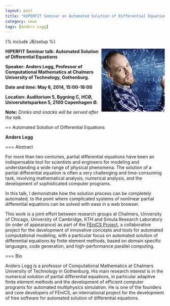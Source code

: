 ```yaml
---
layout: post
title: "HIPERFIT Seminar on Automated Solution of Differential Equations"
category: news
tags: [Anders Logg]
---
```

{% include JB/setup %}

<img width="200" alt="Anders Logg" align="right" src="/images/anderslogg.png">

__HIPERFIT Seminar talk: Automated Solution of Differential Equations__

__Speaker: Anders Logg, Professor of Computational Mathematics at Chalmers
University of Technology, Gothenburg.__

__Date and time: May 6, 2014, 15:00-16:00__

__Location: Auditorium 5, Bygning C, HCØ, Universitetsparken 5, 2100 Copenhagen Ø.__

__Note:__ _Drinks and snacks will be served after the talk._


== Automated Solution of Differential Equations

__Anders Logg__

=== Abstract

For more than two centuries, partial differential equations have been
an indispensable tool for scientists and engineers for modeling and
understanding a wide range of physical phenomena. The solution of a
partial differential equation is often a very challenging and
time-consuming task, involving mathematical analysis, numerical
analysis, and the development of sophisticated computer programs.

In this talk, I demonstrate how the solution process can be completely
automated, to the point where complicated systems of nonlinear partial
differential equations can be solved with ease in a web browser.

This work is a joint effort between research groups at Chalmers,
University of Chicago, University of Cambridge, KTH and Simula
Research Laboratory (in order of appearance) as part of the [FEniCS
Project](http://fenicsproject.org), a collaborative project for the
development of innovative concepts and tools for automated
computational modeling, with a particular focus on automated solution
of differential equations by finite element methods, based on domain
specific languages, code generation, and high-performance parallel
computing.

=== Bio

Anders Logg is a professor of Computational Mathematics at Chalmers
University of Technology in Gothenburg. His main research interest is
in the numerical solution of partial differential equations, in
particular adaptive finite element methods and the development of
efficient computer programs for automated multiphysics simulation. He
is one of the founders and core developers of FEniCS, an international
project for the development of free software for automated solution of
differential equations.

